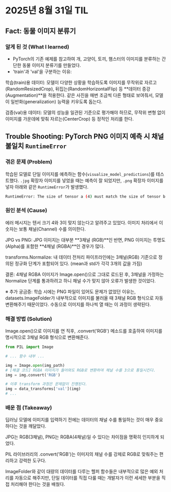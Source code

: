 # 2025년 8월 31일 TIL

## Fact: 동물 이미지 분류기
### 알게 된 것 (What I learned)
 - PyTorch의 기존 예제를 참고하여 개, 고양이, 토끼, 햄스터의 이미지를 분류하는 간단한 동물 이미지 분류기를 만들었다.
 - 'train'과 'val'을 구분하는 이유:

학습(train)용 데이터: 모델이 다양한 상황을 학습하도록 이미지를 무작위로 자르고(RandomResizedCrop), 뒤집는(RandomHorizontalFlip) 등 **데이터 증강(Augmentation)**을 적용한다. 같은 사진을 매번 조금씩 다른 형태로 보여줘서, 모델이 일반화(generalization) 능력을 키우도록 돕는다.

검증(val)용 데이터: 모델의 성능을 일관된 기준으로 평가해야 하므로, 무작위 변형 없이 이미지를 가운데에 맞춰 자르는(CenterCrop) 등 정적인 처리를 한다.




## Trouble Shooting: PyTorch PNG 이미지 예측 시 채널 불일치 `RuntimeError`

### 겪은 문제 (Problem)

학습된 모델로 단일 이미지를 예측하는 함수(`visualize_model_predictions`)를 테스트했다. `.jpg` 확장자 이미지를 넣었을 때는 예측이 잘 되었지만, `.png` 확장자 이미지를 넣자 아래와 같은 `RuntimeError`가 발생했다.

```bash
RuntimeError: The size of tensor a (4) must match the size of tensor b (3) at non-singleton dimension 0
```

### 원인 분석 (Cause)
에러 메시지는 텐서 크기 4와 3이 맞지 않는다고 알려주고 있었다. 이미지 처리에서 이 숫자는 보통 채널(Channel) 수를 의미한다.

JPG vs PNG: JPG 이미지는 대부분 **3채널 (RGB)**인 반면, PNG 이미지는 투명도(Alpha)를 포함한 **4채널 (RGBA)**인 경우가 많다.

transforms.Normalize: 내 데이터 전처리 파이프라인에는 3채널(RGB) 기준으로 정의된 정규화 단계가 포함되어 있다. (mean과 std가 각각 3개의 값을 가짐)

결론: 4채널 RGBA 이미지가 Image.open()으로 그대로 로드된 후, 3채널을 가정하는 Normalize 단계를 통과하려고 하니 채널 수가 맞지 않아 오류가 발생한 것이었다.

※ 추가 궁금증: 학습 시에는 PNG 파일이 있어도 문제가 없었던 이유는, datasets.ImageFolder가 내부적으로 이미지를 불러올 때 3채널 RGB 형식으로 자동 변환해주기 때문이었다. 수동으로 이미지를 하나씩 열 때는 이 과정이 생략된다.

### 해결 방법 (Solution)
Image.open()으로 이미지를 연 직후, .convert('RGB') 메소드를 호출하여 이미지를 명시적으로 3채널 RGB 형식으로 변환해준다.
```python
from PIL import Image

# ... 함수 내부 ...

img = Image.open(img_path)
# [해결 코드] RGBA 이미지가 들어와도 RGB로 변환하여 채널 수를 3으로 통일시킨다.
img = img.convert('RGB') 

# 이후 transform 과정은 문제없이 진행된다.
img = data_transforms['val'](img) 
# ...
```
### 배운 점 (Takeaway)
딥러닝 모델에 이미지를 입력하기 전에는 데이터의 채널 수를 통일하는 것이 매우 중요하다는 것을 깨달았다.

JPG는 RGB(3채널), PNG는 RGBA(4채널)일 수 있다는 차이점을 명확히 인지하게 되었다.

PIL 라이브러리의 .convert('RGB')는 이미지의 채널 수를 강제로 RGB로 맞춰주는 편리하고 강력한 도구다.

ImageFolder와 같이 대량의 데이터를 다루는 헬퍼 함수들은 내부적으로 많은 예외 처리를 자동으로 해주지만, 단일 데이터를 직접 다룰 때는 개발자가 이런 세세한 부분을 직접 처리해야 한다는 것을 배웠다.



